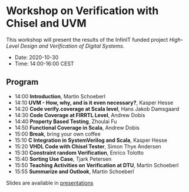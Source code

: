 # Workshop on Verification with Chisel and UVM

This workshop will present the results of the InfinIT funded project
*High-Level Design and Verification of Digital Systems*.

 * Date: 2020-10-30
 * Time: 14:00-16:00 CEST

## Program

 * 14:00 **Introduction**, Martin Schoeberl
 * 14:10 **UVM - How, why, and is it even necessary?**, Kasper Hesse
 * 14:20 **Code verify.coverage at Scala level**, Hans Jakob Damsgaard
 * 14:30 **Code Coverage at FIRRTL Level**, Andrew Dobis
 * 14:40 **Property Based Testing**, Zhoulai Fu
 * 14:50 **Functional Coverage in Scala**, Andrew Dobis
 * 15:00 **Break**, bring your own coffee
 * 15:10 **C Integration in SystemVerilog and Scala**, Kasper Hesse
 * 15:20 **VHDL Code with Chisel Tester**, Simon Thye Andersen
 * 15:30 **Constraint random Verification**, Enrico Tolotto
 * 15:40 **Sorting Use Case**, Tjark Petersen
 * 15:50 **Teaching Activities on Verification at DTU**, Martin Schoeberl
 * 15:55 **Summarize and Outlook**, Martin Schoeberl

Slides are available in [presentations](presentations)
 

